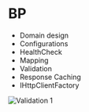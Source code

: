 # BP


- Domain design
- Configurations
- HealthCheck
- Mapping
- Validation
- Response Caching
- IHttpClientFactory

![Validation 1](\BP.Api\iamge\validations.PNG)
